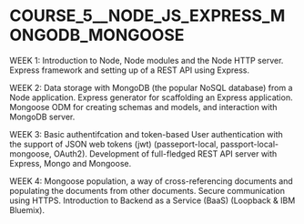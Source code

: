 # COURSE_5__NODE_JS_EXPRESS_MONGODB_MONGOOSE

WEEK 1: Introduction to Node, Node modules and the Node HTTP server. Express framework and setting up of a REST API using Express.

WEEK 2: Data storage with MongoDB (the popular NoSQL database) from a Node application. Express generator for scaffolding an Express application. Mongoose ODM for creating schemas and models, and interaction with MongoDB server.

WEEK 3: Basic authentifcation and token-based User authentication with the support of JSON web tokens (jwt) (passeport-local, passport-local-mongoose, OAuth2). Development of full-fledged REST API server with Express, Mongo and Mongoose.

WEEK 4: Mongoose population, a way of cross-referencing documents and populating the documents from other documents. Secure communication using HTTPS. Introduction to Backend as a Service (BaaS) (Loopback & IBM Bluemix).

